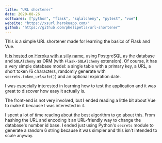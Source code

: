```yaml
---
title: "URL shortener"
date: 2020-08-26
softwares: ["python", "flask", "sqlalchemy", "pytest", "vue"]
website: "https://xsurl.herokuapp.com/"
github: "https://github.com/phelipetls/url-shortener"
---
```


This is a simple URL shortener made for learning the basics of Flask and
Vue.

<!--more-->

[It is hosted on Heroku with a silly name](https://xsurl.herokuapp.com/), using
PostgreSQL as the database and `SQLAlchemy` as ORM (with `Flask-SQLAlchemy`
extension). Of course, it has a very simple database model: a single table with
a primary key, a URL, a short token (6 characters, randomly generate with
`secrets.token_urlsafe()`) and an optional expiration date.

I was especially interested in learning how to test the application and it was
great to discover how easy it actually is.

The front-end is not very involved, but I ended reading a little bit about Vue
to make it because I was interested in it.

I spent a lot of time reading about the best algorithm to go about this. From
hashing the URL and encoding it an URL-friendly way to change the database's
number id base. I ended just using Python's `secrets` module to generate a
random 6 string because it was simpler and this isn't intended to scale anyway.

